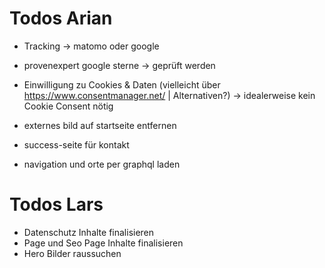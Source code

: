 # Todos Arian
- Tracking -> matomo oder google
- provenexpert google sterne -> geprüft werden


- Einwilligung zu Cookies & Daten (vielleicht über https://www.consentmanager.net/ | Alternativen?) -> idealerweise kein Cookie Consent nötig

- externes bild auf startseite entfernen
- success-seite für kontakt
- navigation und orte per graphql laden

# Todos Lars

- Datenschutz Inhalte finalisieren
- Page und Seo Page Inhalte finalisieren
- Hero Bilder raussuchen